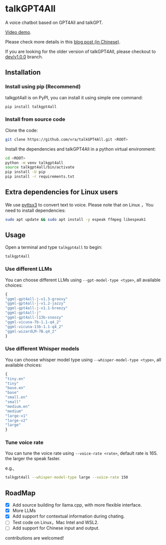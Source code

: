 # talkGPT4All
A voice chatbot based on GPT4All and talkGPT.

[Video demo](https://www.zhihu.com/zvideo/1625779747656515584).

Please check more details in this [blog post (in Chinese)](https://zhuanlan.zhihu.com/p/632592897).

If you are looking for the older version of talkGPT4All, please checkout to [dev/v1.0.0](https://github.com/vra/talkGPT4All/tree/dev/v1.0.0) branch.

## Installation

### Install using pip (Recommend)
talkgpt4all is on PyPI, you can install it using simple one command:
```bash
pip install talkgpt4all
```
### Install from source code
Clone the code:
```bash
git clone https://github.com/vra/talkGPT4All.git <ROOT>
```

Install the dependencies and talkGPT4All in a python virtual environment:
```bash
cd <ROOT>
python -m venv talkgpt4all
source talkgpt4all/bin/activate
pip install -U pip
pip install -r requirements.txt
```

## Extra dependencies for Linux users
We use [pyttsx3](https://github.com/nateshmbhat/pyttsx3) to convert text to voice. Please note that on Linux ，You need to install dependencies:
```bash
sudo apt update && sudo apt install -y espeak ffmpeg libespeak1
```

## Usage
Open a terminal and type `talkgpt4all` to begin:
```bash
talkgpt4all
```

### Use different LLMs
You can choose different LLMs  using `--gpt-model-type <type>`, all available choices:
```python
{
"ggml-gpt4all-j-v1.3-groovy"
"ggml-gpt4all-j-v1.2-jazzy"
"ggml-gpt4all-j-v1.1-breezy"
"ggml-gpt4all-j"
"ggml-gpt4all-l13b-snoozy"
"ggml-vicuna-7b-1.1-q4_2"
"ggml-vicuna-13b-1.1-q4_2"
"ggml-wizardLM-7B.q4_2"
}
```

### Use different Whisper models
You can choose whisper model type using `--whisper-model-type <type>`, all available choices:
```python
{
"tiny.en"
"tiny"
"base.en"
"base"
"small.en"
"small"
"medium.en"
"medium"
"large-v1"
"large-v2"
"large"
}
```

### Tune voice rate
You can tune the voice rate using `--voice-rate <rate>`, default rate is 165. the larger the speak faster.

e.g.,
```bash
talkgpt4all --whisper-model-type large --voice-rate 150
```

## RoadMap
+ [x] Add source building for llama.cpp, with more flexible interface.
+ [x] More LLMs
+ [x] Add support for contextual information during chating.
+ [ ] Test code on Linux，Mac Intel and WSL2.
+ [ ] Add support for Chinese input and output.

contributions are welcomed!
